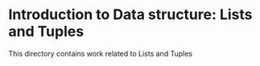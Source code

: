 # Introduction to Data structure: Lists and Tuples
This directory contains work related to Lists and Tuples

